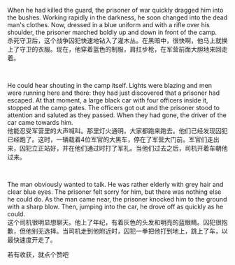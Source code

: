 When he had killed the guard, the prisoner of war quickly dragged him into the bushes. Working rapidly in the darkness, he soon changed into the dead man's clothes. Now, dressed in a blue uniform and with a rifle over his shoulder, the prisoner marched boldly up and down in front of the camp.  
杀死守卫后，这个战争囚犯快速地钻入了灌木丛。在黑暗中，很快啊，他马上就换上了守卫的衣服。现在，他穿着蓝色的制服，肩扛步枪，在军营前面大胆地来回走着。

    

  

He could hear shouting in the camp itself. Lights were blazing and men were running here and there: they had just discovered that a prisoner had escaped. At that moment, a large black car with four officers inside it, stopped at the camp gates. The officers got out and the prisoner stood to attention and saluted as they passed. When they had gone, the driver of the car came towards him.  
他能忍受军营里的大声喊叫。那里灯火通明，大家都跑来跑去。他们已经发现囚犯已经跑了。这时，一辆载着4位军官的大黑车，停在了军营大门前。军官们走出来，囚犯立正站好，并在他们通过时打了军礼。当他们过去之后，司机开着车朝他过来。  

    



The man obviously wanted to talk. He was rather elderly with grey hair and clear blue eyes. The prisoner felt sorry for him, but there was nothing else he could do. As the man came near, the prisoner knocked him to the ground with a sharp blow. Then, jumping into the car, he drove off as quickly as he could.  
这个司机很明显想聊天。他上了年纪，有着灰色的头发和明亮的蓝眼睛。囚犯很抱歉，但他别无选择。当司机走到他附近时，囚犯一拳把他打到地上，跳上了车，以最快速度开走了。  

若有收获，就点个赞吧

